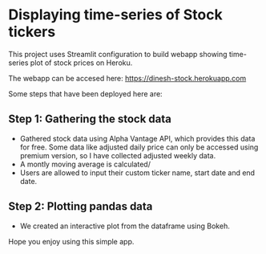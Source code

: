 # Displaying time-series of Stock tickers

This project uses Streamlit configuration to build webapp showing time-series plot of stock prices on Heroku.


The webapp can be accesed here: https://dinesh-stock.herokuapp.com 

Some steps that have been deployed here are:

## Step 1: Gathering the stock data
-  Gathered stock data using Alpha Vantage API, which provides this data for free. Some data like adjusted daily price can only be accessed using premium version, so I have collected adjusted weekly data.
- A montly moving average is calculated/
- Users are allowed to input their custom ticker name, start date and end date.

## Step 2: Plotting pandas data
- We created an interactive plot from the dataframe using Bokeh.

Hope you enjoy using this simple app.
